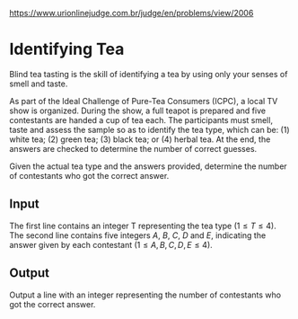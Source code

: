 https://www.urionlinejudge.com.br/judge/en/problems/view/2006

# Identifying Tea

Blind tea tasting is the skill of identifying a tea by using only your senses
of smell and taste.

As part of the Ideal Challenge of Pure-Tea Consumers (ICPC), a local TV show
is organized. During the show, a full teapot is prepared and five contestants
are handed a cup of tea each. The participants must smell, taste and assess
the sample so as to identify the tea type, which can be: (1) white tea; (2)
green tea; (3) black tea; or (4) herbal tea. At the end, the answers are
checked to determine the number of correct guesses.

Given the actual tea type and the answers provided, determine the number of
contestants who got the correct answer.

## Input

The first line contains an integer T representing the tea type
($1 \leq T \leq 4$). The second line contains five integers $A$, $B$, $C$, $D$
and $E$, indicating the answer given by each contestant
($1 \leq A, B, C, D, E \leq 4$).

## Output

Output a line with an integer representing the number of contestants who got
the correct answer.
